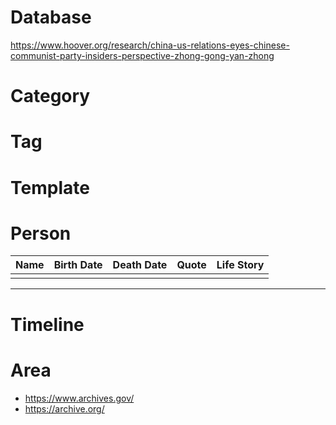 # Database
https://www.hoover.org/research/china-us-relations-eyes-chinese-communist-party-insiders-perspective-zhong-gong-yan-zhong
# Category
# Tag
# Template
# Person
|Name|Birth Date|Death Date|Quote|Life Story|
|:-|:-|:-|:-|:-|
||
***
# Timeline
# Area
- https://www.archives.gov/
- https://archive.org/
